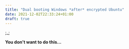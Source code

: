 ```yaml
---
title: "Dual booting Windows *after* encrypted Ubuntu"
date: 2021-12-02T22:33:24+01:00
draft: true
---
```


;_;

**You don't want to do this...**
